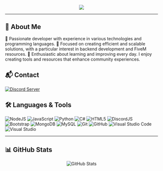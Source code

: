 <p align="center">
  <img src="https://readme-typing-svg.herokuapp.com?color=%2336BCF7&center=true&vCenter=true&lines=Hi+%2C+welcome+to+my+GitHub+page;I'm+M-Development;"></a>
</p>

---

## 🚀 About Me
🔹 Passionate developer with experience in various technologies and programming languages.
🔹 Focused on creating efficient and scalable solutions, with a particular interest in backend development and FiveM resources.
🔹 Enthusiastic about learning and improving every day. I enjoy creating tools and resources that enhance community experiences.

## 📬 Contact
[![Discord Server](https://img.shields.io/discord/587842272167723028?label=Join%20My%20Discord&logo=Discord&colorB=5865F2&style=for-the-badge&logoColor=white)](https://discord.com/invite/H7b8XtdJ5g)

## 🛠️ Languages & Tools

![NodeJS](https://img.shields.io/badge/node.js-%2343853D.svg?style=for-the-badge&logo=node.js&logoColor=white)
![JavaScript](https://img.shields.io/badge/javascript-%23323330.svg?style=for-the-badge&logo=javascript&logoColor=%23F7DF1E)
![Python](https://img.shields.io/badge/python-%2314354C.svg?style=for-the-badge&logo=python&logoColor=white)
![C#](https://img.shields.io/badge/c%23-%23239120.svg?style=for-the-badge&logo=c-sharp&logoColor=white)
![HTML5](https://img.shields.io/badge/html5-%23E34F26.svg?style=for-the-badge&logo=html5&logoColor=white)
![DiscordJS](https://img.shields.io/badge/discord.js-%232C3454.svg?style=for-the-badge&logo=Discord&logoColor=Blue)
![Bootstrap](https://img.shields.io/badge/bootstrap-%23563D7C.svg?style=for-the-badge&logo=bootstrap&logoColor=white)
![MongoDB](https://img.shields.io/badge/MongoDB-%234ea94b.svg?style=for-the-badge&logo=mongodb&logoColor=white)
![MySQL](https://img.shields.io/badge/mysql-%2300f.svg?style=for-the-badge&logo=mysql&logoColor=white)
![Git](https://img.shields.io/badge/git-%23F05033.svg?style=for-the-badge&logo=git&logoColor=white)
![GitHub](https://img.shields.io/badge/github-%23121011.svg?style=for-the-badge&logo=github&logoColor=white)
![Visual Studio Code](https://img.shields.io/badge/VisualStudioCode-0078d7.svg?style=for-the-badge&logo=visual-studio-code&logoColor=white)
![Visual Studio](https://img.shields.io/badge/VisualStudio-5C2D91.svg?style=for-the-badge&logo=visual-studio&logoColor=white)

---

## 📊 GitHub Stats

<p align="center">
  <img src="https://github-readme-stats.vercel.app/api?username=M-DEVELOPMENT23&show_icons=true&theme=radical&count_private=true&include_all_commits=true" alt="GitHub Stats" />
</p>



